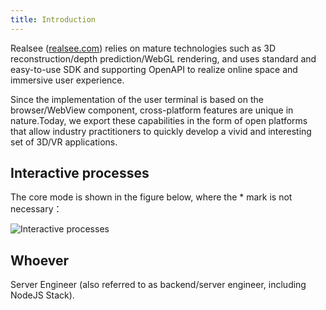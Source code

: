 ```yaml
---
title: Introduction
---
```


Realsee ([realsee.com](https://realsee.com)) relies on mature technologies such as 3D reconstruction/depth prediction/WebGL rendering, and uses standard and easy-to-use SDK and supporting OpenAPI to realize online space and immersive user experience.

Since the implementation of the user terminal is based on the browser/WebView component, cross-platform features are unique in nature.Today, we export these capabilities in the form of open platforms that allow industry practitioners to quickly develop a vivid and interesting set of 3D/VR applications.

## Interactive processes

The core mode is shown in the figure below, where the * mark is not necessary：

![Interactive processes](https://files.readme.io/45593d8-Screen_Shot_2022-03-07_at_12.29.42_AM.png)

## Whoever

Server Engineer (also referred to as backend/server engineer, including NodeJS Stack).